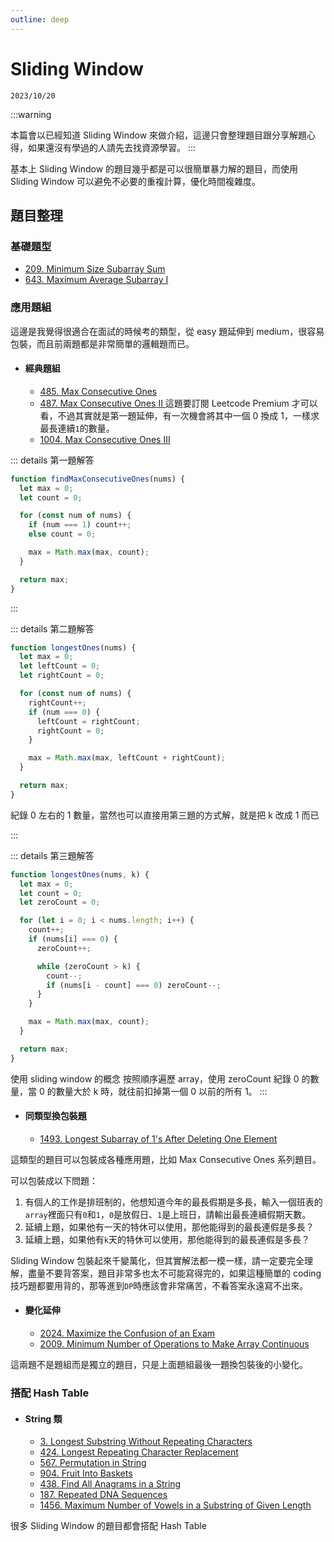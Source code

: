 ```yaml
---
outline: deep
---
```


# Sliding Window

`2023/10/20`

:::warning <div></div>
本篇會以已經知道 Sliding Window 來做介紹，這邊只會整理題目跟分享解題心得，如果還沒有學過的人請先去找資源學習。
:::

基本上 Sliding Window 的題目幾乎都是可以很簡單暴力解的題目，而使用 Sliding Window 可以避免不必要的重複計算，優化時間複雜度。

## 題目整理

### 基礎題型

- [209. Minimum Size Subarray Sum](https://leetcode.com/problems/minimum-size-subarray-sum/)
- [643. Maximum Average Subarray I](https://leetcode.com/problems/maximum-average-subarray-i/)

### 應用題組

這邊是我覺得很適合在面試的時候考的類型，從 easy 題延伸到 medium，很容易包裝，而且前兩題都是非常簡單的邏輯題而已。

- #### 經典題組

  - [485. Max Consecutive Ones](https://leetcode.com/problems/max-consecutive-ones/)
  - [487. Max Consecutive Ones II ](https://leetcode.com/problems/max-consecutive-ones-ii/)
    這題要訂閱 Leetcode Premium 才可以看，不過其實就是第一題延伸，有一次機會將其中一個 0 換成 1，一樣求最長連續`1`的數量。
  - [1004. Max Consecutive Ones III](https://leetcode.com/problems/max-consecutive-ones-iii/)

::: details 第一題解答

```javascript
function findMaxConsecutiveOnes(nums) {
  let max = 0;
  let count = 0;

  for (const num of nums) {
    if (num === 1) count++;
    else count = 0;

    max = Math.max(max, count);
  }

  return max;
}
```

:::

::: details 第二題解答

```javascript
function longestOnes(nums) {
  let max = 0;
  let leftCount = 0;
  let rightCount = 0;

  for (const num of nums) {
    rightCount++;
    if (num === 0) {
      leftCount = rightCount;
      rightCount = 0;
    }

    max = Math.max(max, leftCount + rightCount);
  }

  return max;
}
```

紀錄 0 左右的 1 數量，當然也可以直接用第三題的方式解，就是把 k 改成 1 而已

:::

::: details 第三題解答

```javascript
function longestOnes(nums, k) {
  let max = 0;
  let count = 0;
  let zeroCount = 0;

  for (let i = 0; i < nums.length; i++) {
    count++;
    if (nums[i] === 0) {
      zeroCount++;

      while (zeroCount > k) {
        count--;
        if (nums[i - count] === 0) zeroCount--;
      }
    }

    max = Math.max(max, count);
  }

  return max;
}
```

使用 sliding window 的概念
按照順序遍歷 array，使用 zeroCount 紀錄 0 的數量，當 0 的數量大於 k 時，就往前扣掉第一個 0 以前的所有 1。
:::

- #### 同類型換包裝題
  - [1493. Longest Subarray of 1's After Deleting One Element](https://leetcode.com/problems/longest-subarray-of-1s-after-deleting-one-element/)

這類型的題目可以包裝成各種應用題，比如 Max Consecutive Ones 系列題目。

可以包裝成以下問題：

1. 有個人的工作是排班制的，他想知道今年的最長假期是多長，輸入一個班表的`array`裡面只有`0`和`1`，`0`是放假日、`1`是上班日，請輸出最長連續假期天數。
2. 延續上題，如果他有一天的特休可以使用，那他能得到的最長連假是多長？
3. 延續上題，如果他有`k`天的特休可以使用，那他能得到的最長連假是多長？

Sliding Window 包裝起來千變萬化，但其實解法都一模一樣，請一定要完全理解，盡量不要背答案，題目非常多也太不可能寫得完的，如果這種簡單的 coding 技巧題都要用背的，那等進到`DP`時應該會非常痛苦，不看答案永遠寫不出來。

- #### 變化延伸
  - [2024. Maximize the Confusion of an Exam](https://leetcode.com/problems/maximize-the-confusion-of-an-exam/)
  - [2009. Minimum Number of Operations to Make Array Continuous](https://leetcode.com/problems/minimum-number-of-operations-to-make-array-continuous/)

這兩題不是題組而是獨立的題目，只是上面題組最後一題換包裝後的小變化。

### 搭配 Hash Table

- #### String 類
  - [3. Longest Substring Without Repeating Characters](https://leetcode.com/problems/longest-substring-without-repeating-characters/)
  - [424. Longest Repeating Character Replacement](https://leetcode.com/problems/longest-repeating-character-replacement/)
  - [567. Permutation in String](https://leetcode.com/problems/permutation-in-string/)
  - [904. Fruit Into Baskets](https://leetcode.com/problems/fruit-into-baskets/)
  - [438. Find All Anagrams in a String](https://leetcode.com/problems/find-all-anagrams-in-a-string/)
  - [187. Repeated DNA Sequences](https://leetcode.com/problems/repeated-dna-sequences/)
  - [1456. Maximum Number of Vowels in a Substring of Given Length](https://leetcode.com/problems/maximum-number-of-vowels-in-a-substring-of-given-length/)

很多 Sliding Window 的題目都會搭配 Hash Table
